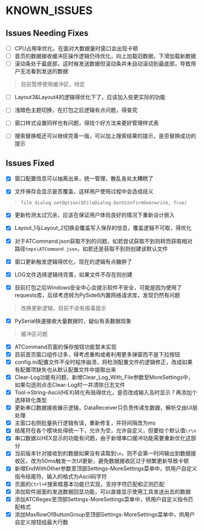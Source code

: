 # KNOWN_ISSUES

## Issues Needing Fixes

- [ ] CPU占用率优化，在面对大数据量时窗口会出现卡顿
- [ ] 首页的数据接收缓冲区操作逻辑仍待优化，向上加载旧数据，下滑加载新数据
- [ ] 滚动条处于最底部，这时候发送数据但滚动条并未自动滚动到最底部，导致用户无法看到发送的数据

> 目前暂停使用缓冲区，待定

- [ ] Layout3&Layout4的逻辑得优化下了，应该加入些更实际的功能

- [ ] 浅暗色主题切换，在打包之后逻辑有点问题，得查究

- [ ] 窗口样式设置同样也有问题，得找个好方法来更好管理样式表

- [ ] 搜索替换框还可以继续完善一版，可以加上搜索结果的提示，是否替换成功的提示

## Issues Fixed

- [x] 窗口配置信息可以抽离出来，统一管理，散乱各处太糟糕了

- [x] 文件保存会显示是否覆盖，这样用户使用过程中会造成歧义

> ```
> file_dialog.setOption(QFileDialog.DontConfirmOverwrite, True)
> ```

- [x] 更新检测太过冗余，应该在保证用户体验良好的情况下重新设计嵌入
- [x] Layout_1与Layout_2切换会覆盖写入保存的信息，覆盖逻辑不可取，得优化

- [x] 对于ATCommand.json获取不到的问题，如若尝试获取不到则转而获取相对路径`tmps\ATCommand.json`，如若还是获取不到则创建该默认文件

- [x] 窗口更新触发逻辑得优化，现在的逻辑有点臃肿了
- [x] LOG文件选择逻辑待完善，如果文件不存在则创建
- [x] 目前打包之后Windows安全中心会提示软件不安全，可能是因为使用了requests库，后续考虑转为PySide6内置网络请求库，发现仍然有问题

> 改换更新逻辑，目前不会有报毒提示

- [x] PySerial快速接收大量数据时，疑似有丢数据现象

> 缓冲区问题

- [x] ATCommand页面的保存按钮功能暂未实现
- [x] 目前首页窗口组件过多，得考虑重构或者利用更多弹窗而不是下拉按钮
- [x] config.ini配置文件不全时程序崩溃，将检测配置文件的逻辑修正，改成如果有配置项缺失也从默认配置文件中提取出来
- [x] Clear-Log功能有问题，新增Clear_Log_With_File参数至MoreSettings中，如果勾选则点击Clear-Log时一并清除日志文件
- [x] Tool->String-Ascii(HEX)转化布局得优化，是否改成输入及时显示？再添加个选择转化类型
- [x] 更新串口数据接收展示逻辑，DataReceiver只负责传递生数据，解析交由UI层处理
- [x] 主窗口右侧批量执行逻辑有误，重新修复，并将间隔改为ms
- [x] 结尾符在各个模块处得统一下，允许为空，允许自定义，但要给个默认值`\r\n`
- [x] 串口数据以HEX显示的功能有问题，由于新增串口缓冲功能需要重新优化这部分
- [x] 当前版本针对接收到的数据如果没有读取到`\n`，则不会第一时间输出到数据接收区，改为50ms触发一次UI更新，避免数据接收区过于频繁更新导致卡顿
- [x] 新增EndWithOther参数至顶部Settings-MoreSettings菜单中，供用户自定义指令结尾符，输入的格式为Ascii码字符
- [x] 页面的`Ctrl+F`搜索框基本功能已实现，支持字符匹配和正则匹配
- [x] 添加软件层面的发送数据回显功能，可以直接显示使用工具发送出去的数据
- [x] 添加ATCRegex至顶部Settings-MoreSettings菜单中，供用户自定义指令匹配格式
- [x] 添加MaxRowOfButtonGroup至顶部Settings-MoreSettings菜单中，供用户自定义按钮组最大行数